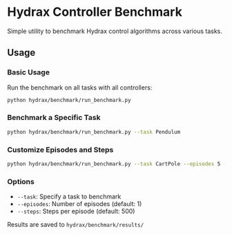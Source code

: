 # Hydrax Controller Benchmark

Simple utility to benchmark Hydrax control algorithms across various tasks.

## Usage

### Basic Usage

Run the benchmark on all tasks with all controllers:

```bash
python hydrax/benchmark/run_benchmark.py
```

### Benchmark a Specific Task

```bash
python hydrax/benchmark/run_benchmark.py --task Pendulum
```

### Customize Episodes and Steps

```bash
python hydrax/benchmark/run_benchmark.py --task CartPole --episodes 5 --steps 1000
```

### Options

- `--task`: Specify a task to benchmark
- `--episodes`: Number of episodes (default: 1) 
- `--steps`: Steps per episode (default: 500)

Results are saved to `hydrax/benchmark/results/`